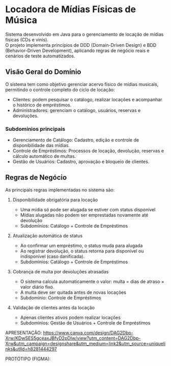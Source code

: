 # Locadora de Mídias Físicas de Música

Sistema desenvolvido em Java para o gerenciamento de locação de mídias físicas (CDs e vinis).  
O projeto implementa princípios de DDD (Domain-Driven Design) e BDD (Behavior-Driven Development), aplicando regras de negócio reais e cenários de teste automatizados.

## Visão Geral do Domínio

O sistema tem como objetivo gerenciar acervo físico de mídias musicais, permitindo o controle completo do ciclo de locação:

- Clientes: podem pesquisar o catálogo, realizar locações e acompanhar o histórico de empréstimos.  
- Administradores: gerenciam o catálogo, usuários, reservas e devoluções.

### Subdomínios principais

- Gerenciamento de Catálogo: Cadastro, edição e controle de disponibilidade das mídias.  
- Controle de Empréstimos: Processos de locação, devolução, reservas e cálculo automático de multas.  
- Gestão de Usuários: Cadastro, aprovação e bloqueio de clientes.  

## Regras de Negócio

As principais regras implementadas no sistema são:

1. Disponibilidade obrigatória para locação 
   - Uma mídia só pode ser alugada se estiver com status disponível 
   - Mídias alugadas não podem ser emprestadas novamente até devolução 
   - Subdomínios: Catálogo + Controle de Empréstimos  

2. Atualização automática de status 
   - Ao confirmar um empréstimo, o status muda para alugada  
   - Ao registrar devolução, o status retorna para disponível ou indisponível (caso danificada).  
   - Subdomínios: Catálogo + Controle de Empréstimos

3. Cobrança de multa por devoluções atrasadas
   - O sistema calcula automaticamente o valor: multa = dias de atraso × valor diário fixo.  
   - A multa deve ser quitada antes de novas locações  
   - Subdomínio: Controle de Empréstimos

4. Validação de clientes antes da locação
   - Apenas clientes ativos podem realizar locações
   - Subdomínios: Gestão de Usuários + Controle de Empréstimos


APRESENTAÇÃO:
https://www.canva.com/design/DAG2Dbp-Xrw/KDwSES5gceaxJBfvD2pDIw/view?utm_content=DAG2Dbp-Xrw&utm_campaign=designshare&utm_medium=link2&utm_source=uniquelinks&utlId=h8281444297

PROTÓTIPO (FIGMA):


